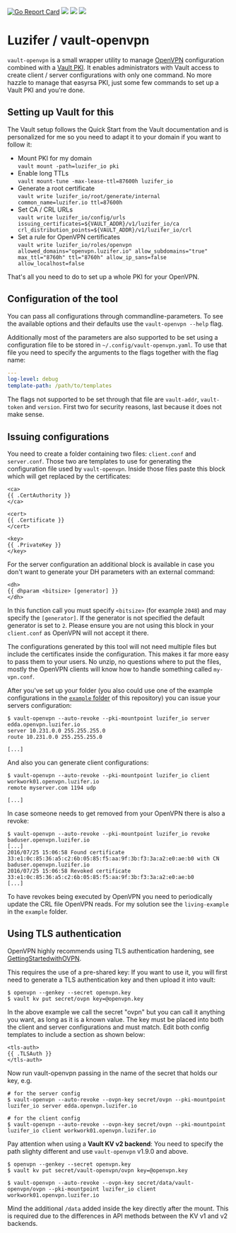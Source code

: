 [![Go Report Card](https://goreportcard.com/badge/github.com/Luzifer/vault-openvpn)](https://goreportcard.com/report/github.com/Luzifer/vault-openvpn)
![](https://badges.fyi/github/license/Luzifer/vault-openvpn)
![](https://badges.fyi/github/downloads/Luzifer/vault-openvpn)
![](https://badges.fyi/github/latest-release/Luzifer/vault-openvpn)

# Luzifer / vault-openvpn

`vault-openvpn` is a small wrapper utility to manage [OpenVPN](https://openvpn.net/) configuration combined with a [Vault PKI](https://www.vaultproject.io/docs/secrets/pki/index.html). It enables administrators with Vault access to create client / server configurations with only one command. No more hazzle to manage that easyrsa PKI, just some few commands to set up a Vault PKI and you're done.

## Setting up Vault for this

The Vault setup follows the Quick Start from the Vault documentation and is personalized for me so you need to adapt it to your domain if you want to follow it:

- Mount PKI for my domain  
`vault mount -path=luzifer_io pki`
- Enable long TTLs  
`vault mount-tune -max-lease-ttl=87600h luzifer_io`
- Generate a root certificate  
`vault write luzifer_io/root/generate/internal common_name=luzifer.io ttl=87600h`
- Set CA / CRL URLs  
`vault write luzifer_io/config/urls issuing_certificates=${VAULT_ADDR}/v1/luzifer_io/ca crl_distribution_points=${VAULT_ADDR}/v1/luzifer_io/crl`
- Set a rule for OpenVPN certificates  
`vault write luzifer_io/roles/openvpn allowed_domains="openvpn.luzifer.io" allow_subdomains="true" max_ttl="8760h" ttl="8760h" allow_ip_sans=false allow_localhost=false`

That's all you need to do to set up a whole PKI for your OpenVPN.

## Configuration of the tool

You can pass all configurations through commandline-parameters. To see the available options and their defaults use the `vault-openvpn --help` flag.

Additionally most of the parameters are also supported to be set using a configuration file to be stored in `~/.config/vault-openvpn.yaml`. To use that file you need to specify the arguments to the flags together with the flag name:

```yaml
---
log-level: debug
template-path: /path/to/templates
```

The flags not supported to be set through that file are `vault-addr`, `vault-token` and `version`. First two for security reasons, last because it does not make sense.

## Issuing configurations

You need to create a folder containing two files: `client.conf` and `server.conf`. Those two are templates to use for generating the configuration file used by `vault-openvpn`. Inside those files paste this block which will get replaced by the certificates:

```
<ca>
{{ .CertAuthority }}
</ca>

<cert>
{{ .Certificate }}
</cert>

<key>
{{ .PrivateKey }}
</key>
```

For the server configuration an additional block is available in case you don't want to generate your DH parameters with an external command:

```
<dh>
{{ dhparam <bitsize> [generator] }}
</dh>
```

In this function call you must specify `<bitsize>` (for example `2048`) and may specify the `[generator]`. If the generator is not specified the default generator is set to `2`. Please ensure you are not using this block in your `client.conf` as OpenVPN will not accept it there.

The configurations generated by this tool will not need multiple files but include the certificates inside the configuration. This makes it far more easy to pass them to your users. No unzip, no questions where to put the files, mostly the OpenVPN clients will know how to handle something called `my-vpn.conf`.

After you've set up your folder (you also could use one of the example configurations in the [`example` folder](https://github.com/Luzifer/vault-openvpn/tree/master/example) of this repository) you can issue your servers configuration:

```console
$ vault-openvpn --auto-revoke --pki-mountpoint luzifer_io server edda.openvpn.luzifer.io
server 10.231.0.0 255.255.255.0
route 10.231.0.0 255.255.255.0

[...]
```

And also you can generate client configurations:

```console
$ vault-openvpn --auto-revoke --pki-mountpoint luzifer_io client workwork01.openvpn.luzifer.io
remote myserver.com 1194 udp

[...]
```

In case someone needs to get removed from your OpenVPN there is also a revoke:

```console
$ vault-openvpn --auto-revoke --pki-mountpoint luzifer_io revoke baduser.openvpn.luzifer.io
[...]
2016/07/25 15:06:58 Found certificate 33:e1:0c:85:36:a5:c2:6b:05:85:f5:aa:9f:3b:f3:3a:a2:e0:ae:b0 with CN baduser.openvpn.luzifer.io
2016/07/25 15:06:58 Revoked certificate 33:e1:0c:85:36:a5:c2:6b:05:85:f5:aa:9f:3b:f3:3a:a2:e0:ae:b0
[...]
```

To have revokes being executed by OpenVPN you need to periodically update the CRL file OpenVPN reads. For my solution see the `living-example` in the `example` folder.

## Using TLS authentication
OpenVPN highly recommends using TLS authentication hardening, see [GettingStartedwithOVPN](https://community.openvpn.net/openvpn/wiki/GettingStartedwithOVPN#TLSAuthentication).

This requires the use of a pre-shared key: If you want to use it, you will first need to generate a TLS authentication key and then upload it into vault:

```console
$ openvpn --genkey --secret openvpn.key
$ vault kv put secret/ovpn key=@openvpn.key
```

In the above example we call the secret "ovpn" but you can call it anything you want, as long as it is a known value.
The key must be placed into both the client and server configurations and must match. Edit both config templates to include a section as shown below:

```
<tls-auth>
{{ .TLSAuth }}
</tls-auth>
```

Now run vault-openvpn passing in the name of the secret that holds our key, e.g.

```console
# for the server config
$ vault-openvpn --auto-revoke --ovpn-key secret/ovpn --pki-mountpoint luzifer_io server edda.openvpn.luzifer.io

# for the client config
$ vault-openvpn --auto-revoke --ovpn-key secret/ovpn --pki-mountpoint luzifer_io client workwork01.openvpn.luzifer.io
```

Pay attention when using a **Vault KV v2 backend**: You need to specify the path slighty different and use `vault-openvpn` v1.9.0 and above.

```console
$ openvpn --genkey --secret openvpn.key
$ vault kv put secret/vault-openvpn/ovpn key=@openvpn.key

$ vault-openvpn --auto-revoke --ovpn-key secret/data/vault-openvpn/ovpn --pki-mountpoint luzifer_io client workwork01.openvpn.luzifer.io
```

Mind the additional `/data` added inside the key directly after the mount. This is required due to the differences in API methods between the KV v1 and v2 backends.
